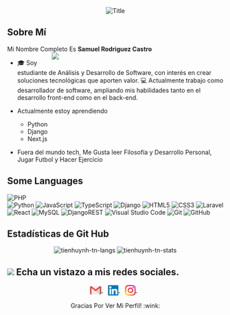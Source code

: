 <div align="center">
  <img src="https://readme-typing-svg.herokuapp.com?font=Architects+Daughter&color=%2338C2FF&size=50&center=true&vCenter=true&height=60&width=600&lines=Holaaa!+Soy+Samuel;Bienvenido+a+mi+perfil!" alt="Title"></img>
</div>


## Sobre Mí

 Mi Nombre Completo Es **Samuel Rodriguez Castro** <img src='https://media.giphy.com/media/bcKmIWkUMCjVm/giphy.gif' width="400" align="right"/>


- 🎓 Soy estudiante de Análisis y Desarrollo de Software, con interés en crear soluciones tecnológicas que aporten valor.
💻 Actualmente trabajo como desarrollador de software, ampliando mis habilidades tanto en el desarrollo front-end como en el back-end.
- Actualmente estoy aprendiendo
   - Python
   - Django
   - Next.js

- Fuera del mundo tech, Me Gusta leer Filosofía y Desarrollo Personal, Jugar Futbol y Hacer Ejercicio 


## Some Languages
 ![PHP](https://img.shields.io/badge/php-%23777BB4.svg?style=for-the-badge&logo=php&logoColor=white) 	 
 ![Python](https://img.shields.io/badge/python-3670A0?style=for-the-badge&logo=python&logoColor=ffdd54) 
 ![JavaScript](https://img.shields.io/badge/javascript-%23323330.svg?style=for-the-badge&logo=javascript&logoColor=%23F7DF1E)
 ![TypeScript](https://img.shields.io/badge/typescript-%23007ACC.svg?style=for-the-badge&logo=typescript&logoColor=white) 
![Django](https://img.shields.io/badge/django-%23092E20.svg?style=for-the-badge&logo=django&logoColor=white) 
![HTML5](https://img.shields.io/badge/html5-%23E34F26.svg?style=for-the-badge&logo=html5&logoColor=white)
![CSS3](https://img.shields.io/badge/css3-%231572B6.svg?style=for-the-badge&logo=css3&logoColor=white)
![Laravel](https://img.shields.io/badge/laravel-%23FF2D20.svg?style=for-the-badge&logo=laravel&logoColor=white)
![React](https://img.shields.io/badge/react-%2320232a.svg?style=for-the-badge&logo=react&logoColor=%2361DAFB)
![MySQL](https://img.shields.io/badge/mysql-4479A1.svg?style=for-the-badge&logo=mysql&logoColor=white)
![DjangoREST](https://img.shields.io/badge/DJANGO-REST-ff1709?style=for-the-badge&logo=django&logoColor=white&color=ff1709&labelColor=gray)
![Visual Studio Code](https://img.shields.io/badge/Visual%20Studio%20Code-0078d7.svg?style=for-the-badge&logo=visual-studio-code&logoColor=white) 
![Git](https://img.shields.io/badge/git-%23F05033.svg?style=for-the-badge&logo=git&logoColor=white) 
![GitHub](https://img.shields.io/badge/github-%23121011.svg?style=for-the-badge&logo=github&logoColor=white) 





## Estadísticas de Git Hub
<div align="center">
<img src="https://github-readme-stats.vercel.app/api/top-langs/?username=SamuelRodriguezC&layout=compact&show_icon=true&theme=tokyonight&hide&border=true&locale=es" alt="tienhuynh-tn-langs" />
<img src="https://github-readme-stats.vercel.app/api/?username=SamuelRodriguezC&layout=compact&show_icon=true&theme=tokyonight&hide&border=true&locale=es" alt="tienhuynh-tn-stats"/>
</div>


## <img src='https://raw.githubusercontent.com/ShahriarShafin/ShahriarShafin/main/Assets/handshake.gif' width="80px"> Echa un vistazo a mis redes sociales.
<p align="center">
  <a href="mailto:samuelrc250@gmail.com" >
    <img align="center" alt="TienHuynh-TN | Gmail" width="26px" src="https://github.com/SatYu26/SatYu26/blob/master/Assets/Gmail.svg" />
  </a> &nbsp;&nbsp;
  
  <a href="https://www.linkedin.com/in/username/" target="_blank">
    <img align="center" alt="TienHuynh-TN | Linkedin" width="24px" src="https://github.com/SatYu26/SatYu26/blob/master/Assets/Linkedin.svg" />
  </a> &nbsp;&nbsp;
  
  
  <a href="https://www.instagram.com/_huynh.tien.5536_/" target="_blank">
    <img align="center" alt="TienHuynh-TN | Instagram" width="24px" src="https://github.com/SatYu26/SatYu26/blob/master/Assets/Instagram.svg" />
  </a> &nbsp;&nbsp;
  
<p> 

<div align="center">
  Gracias Por Ver Mi Perfil! :wink: <br/>
</div>
